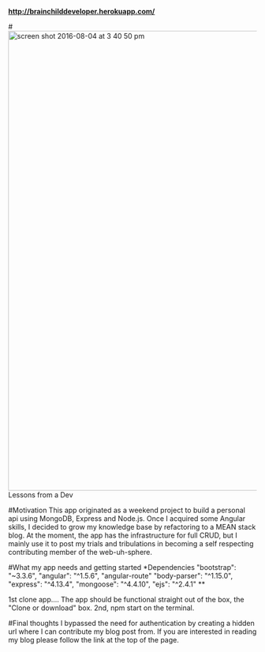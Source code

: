 **http://brainchilddeveloper.herokuapp.com/**

#<img width="932" alt="screen shot 2016-08-04 at 3 40 50 pm" src="https://cloud.githubusercontent.com/assets/12709735/17420799/f715596c-5a59-11e6-8c57-e3f1cb5913cc.png"> Lessons from a Dev

#Motivation
This app originated as a weekend project to build a personal api using MongoDB, Express and Node.js.  Once I acquired some Angular skills, I decided to grow my knowledge base by refactoring to a MEAN stack blog.  At the moment, the app has the infrastructure for full CRUD, but I mainly use it to post my trials and tribulations in becoming a self respecting contributing member of the web-uh-sphere.

#What my app needs and getting started
*Dependencies
"bootstrap": "~3.3.6",
"angular": "^1.5.6",
"angular-route"
"body-parser": "^1.15.0",
"express": "^4.13.4",
"mongoose": "^4.4.10",
"ejs": "^2.4.1"
**

1st clone app.... The app should be functional straight out of the box, the "Clone or download" box.
2nd, npm start on the terminal.

#Final thoughts
I bypassed the need for authentication by creating a hidden url where I can contribute my blog post from.  If you are interested in reading my blog please follow the link at the top of the page. 
